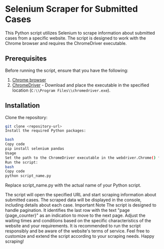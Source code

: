 # Selenium Scraper for Submitted Cases

This Python script utilizes Selenium to scrape information about submitted cases from a specific website. The script is designed to work with the Chrome browser and requires the ChromeDriver executable.

## Prerequisites

Before running the script, ensure that you have the following:

1. [Chrome browser](https://www.google.com/chrome/)
2. [ChromeDriver](https://sites.google.com/chromium.org/driver/) - Download and place the executable in the specified location (`C:\\Program Files\\chromedriver.exe`).

## Installation

Clone the repository:

```bash
git clone <repository-url>
Install the required Python packages:

bash
Copy code
pip install selenium pandas
Usage
Set the path to the ChromeDriver executable in the webdriver.Chrome() function.
Run the script:
bash
Copy code
python script_name.py
```
Replace script_name.py with the actual name of your Python script.

The script will open the specified URL and start scraping information about submitted cases.
The scraped data will be displayed in the console, including details about each case.
Important Note
The script is designed to handle pagination. It identifies the last row with the text "page {page_counter}" as an indication to move to the next page.
Adjust the waiting times and conditions based on the specific characteristics of the website and your requirements.
It is recommended to run the script responsibly and be aware of the website's terms of service.
Feel free to customize and extend the script according to your scraping needs. Happy scraping!